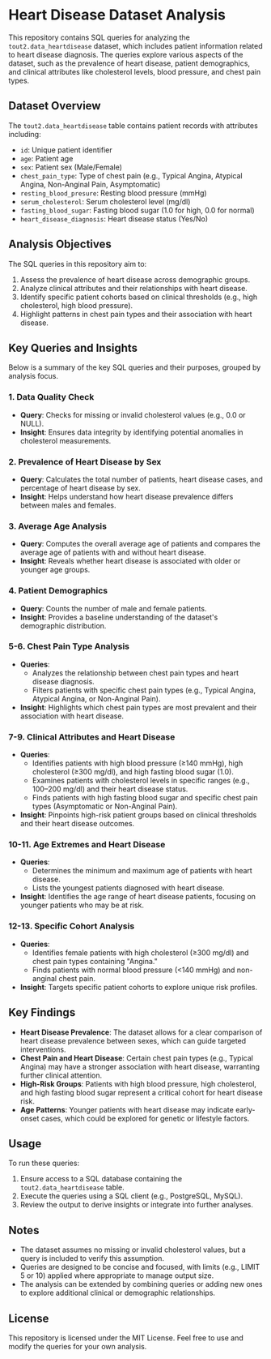 # Heart Disease Dataset Analysis

This repository contains SQL queries for analyzing the `tout2.data_heartdisease` dataset, which includes patient information related to heart disease diagnosis. The queries explore various aspects of the dataset, such as the prevalence of heart disease, patient demographics, and clinical attributes like cholesterol levels, blood pressure, and chest pain types.

## Dataset Overview
The `tout2.data_heartdisease` table contains patient records with attributes including:
- `id`: Unique patient identifier
- `age`: Patient age
- `sex`: Patient sex (Male/Female)
- `chest_pain_type`: Type of chest pain (e.g., Typical Angina, Atypical Angina, Non-Anginal Pain, Asymptomatic)
- `resting_blood_presure`: Resting blood pressure (mmHg)
- `serum_cholesterol`: Serum cholesterol level (mg/dl)
- `fasting_blood_sugar`: Fasting blood sugar (1.0 for high, 0.0 for normal)
- `heart_disease_diagnosis`: Heart disease status (Yes/No)

## Analysis Objectives
The SQL queries in this repository aim to:
1. Assess the prevalence of heart disease across demographic groups.
2. Analyze clinical attributes and their relationships with heart disease.
3. Identify specific patient cohorts based on clinical thresholds (e.g., high cholesterol, high blood pressure).
4. Highlight patterns in chest pain types and their association with heart disease.

## Key Queries and Insights
Below is a summary of the key SQL queries and their purposes, grouped by analysis focus.

### 1. Data Quality Check
- **Query**: Checks for missing or invalid cholesterol values (e.g., 0.0 or NULL).
- **Insight**: Ensures data integrity by identifying potential anomalies in cholesterol measurements.

### 2. Prevalence of Heart Disease by Sex
- **Query**: Calculates the total number of patients, heart disease cases, and percentage of heart disease by sex.
- **Insight**: Helps understand how heart disease prevalence differs between males and females.

### 3. Average Age Analysis
- **Query**: Computes the overall average age of patients and compares the average age of patients with and without heart disease.
- **Insight**: Reveals whether heart disease is associated with older or younger age groups.

### 4. Patient Demographics
- **Query**: Counts the number of male and female patients.
- **Insight**: Provides a baseline understanding of the dataset's demographic distribution.

### 5-6. Chest Pain Type Analysis
- **Queries**:
  - Analyzes the relationship between chest pain types and heart disease diagnosis.
  - Filters patients with specific chest pain types (e.g., Typical Angina, Atypical Angina, or Non-Anginal Pain).
- **Insight**: Highlights which chest pain types are most prevalent and their association with heart disease.

### 7-9. Clinical Attributes and Heart Disease
- **Queries**:
  - Identifies patients with high blood pressure (≥140 mmHg), high cholesterol (≥300 mg/dl), and high fasting blood sugar (1.0).
  - Examines patients with cholesterol levels in specific ranges (e.g., 100–200 mg/dl) and their heart disease status.
  - Finds patients with high fasting blood sugar and specific chest pain types (Asymptomatic or Non-Anginal Pain).
- **Insight**: Pinpoints high-risk patient groups based on clinical thresholds and their heart disease outcomes.

### 10-11. Age Extremes and Heart Disease
- **Queries**:
  - Determines the minimum and maximum age of patients with heart disease.
  - Lists the youngest patients diagnosed with heart disease.
- **Insight**: Identifies the age range of heart disease patients, focusing on younger patients who may be at risk.

### 12-13. Specific Cohort Analysis
- **Queries**:
  - Identifies female patients with high cholesterol (≥300 mg/dl) and chest pain types containing "Angina."
  - Finds patients with normal blood pressure (<140 mmHg) and non-anginal chest pain.
- **Insight**: Targets specific patient cohorts to explore unique risk profiles.

## Key Findings
- **Heart Disease Prevalence**: The dataset allows for a clear comparison of heart disease prevalence between sexes, which can guide targeted interventions.
- **Chest Pain and Heart Disease**: Certain chest pain types (e.g., Typical Angina) may have a stronger association with heart disease, warranting further clinical attention.
- **High-Risk Groups**: Patients with high blood pressure, high cholesterol, and high fasting blood sugar represent a critical cohort for heart disease risk.
- **Age Patterns**: Younger patients with heart disease may indicate early-onset cases, which could be explored for genetic or lifestyle factors.

## Usage
To run these queries:
1. Ensure access to a SQL database containing the `tout2.data_heartdisease` table.
2. Execute the queries using a SQL client (e.g., PostgreSQL, MySQL).
3. Review the output to derive insights or integrate into further analyses.

## Notes
- The dataset assumes no missing or invalid cholesterol values, but a query is included to verify this assumption.
- Queries are designed to be concise and focused, with limits (e.g., LIMIT 5 or 10) applied where appropriate to manage output size.
- The analysis can be extended by combining queries or adding new ones to explore additional clinical or demographic relationships.

## License
This repository is licensed under the MIT License. Feel free to use and modify the queries for your own analysis.
